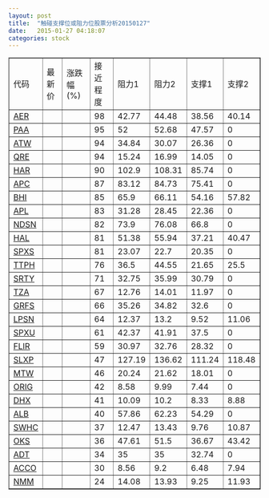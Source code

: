 ```yaml
---
layout: post
title:  "触碰支撑位或阻力位股票分析20150127"
date:   2015-01-27 04:18:07
categories: stock
---
```

<script type="text/javascript">
var stockList = []
stockList.push('gb_aer');
stockList.push('gb_paa');
stockList.push('gb_atw');
stockList.push('gb_qre');
stockList.push('gb_har');
stockList.push('gb_apc');
stockList.push('gb_bhi');
stockList.push('gb_apl');
stockList.push('gb_ndsn');
stockList.push('gb_hal');
stockList.push('gb_spxs');
stockList.push('gb_ttph');
stockList.push('gb_srty');
stockList.push('gb_tza');
stockList.push('gb_grfs');
stockList.push('gb_lpsn');
stockList.push('gb_spxu');
stockList.push('gb_flir');
stockList.push('gb_slxp');
stockList.push('gb_mtw');
stockList.push('gb_orig');
stockList.push('gb_dhx');
stockList.push('gb_alb');
stockList.push('gb_swhc');
stockList.push('gb_oks');
stockList.push('gb_adt');
stockList.push('gb_acco');
stockList.push('gb_nmm');
</script>
<table border="1">
 <tr>
 <td>代码</td>
 <td>最新价</td>
 <td>涨跌幅(%)</td>
 <td>接近程度</td>
 <td>阻力1</td>
 <td>阻力2</td>
 <td>支撑1</td>
 <td>支撑2</td>
</tr>
  <tr id="aer" class="green">
  <td><a href="http://stock.finance.sina.com.cn/usstock/quotes/AER.html" target="_blank">AER</a></td><td></td><td></td><td>98</td><td>42.77</td><td>44.48</td><td>38.56</td><td>40.14</td></tr>
  <tr id="paa" class="red">
  <td><a href="http://stock.finance.sina.com.cn/usstock/quotes/PAA.html" target="_blank">PAA</a></td><td></td><td></td><td>95</td><td>52</td><td>52.68</td><td>47.57</td><td>0</td></tr>
  <tr id="atw" class="green">
  <td><a href="http://stock.finance.sina.com.cn/usstock/quotes/ATW.html" target="_blank">ATW</a></td><td></td><td></td><td>94</td><td>34.84</td><td>30.07</td><td>26.36</td><td>0</td></tr>
  <tr id="qre" class="red">
  <td><a href="http://stock.finance.sina.com.cn/usstock/quotes/QRE.html" target="_blank">QRE</a></td><td></td><td></td><td>94</td><td>15.24</td><td>16.99</td><td>14.05</td><td>0</td></tr>
  <tr id="har" class="red">
  <td><a href="http://stock.finance.sina.com.cn/usstock/quotes/HAR.html" target="_blank">HAR</a></td><td></td><td></td><td>90</td><td>102.9</td><td>108.31</td><td>85.74</td><td>0</td></tr>
  <tr id="apc" class="red">
  <td><a href="http://stock.finance.sina.com.cn/usstock/quotes/APC.html" target="_blank">APC</a></td><td></td><td></td><td>87</td><td>83.12</td><td>84.73</td><td>75.41</td><td>0</td></tr>
  <tr id="bhi" class="green">
  <td><a href="http://stock.finance.sina.com.cn/usstock/quotes/BHI.html" target="_blank">BHI</a></td><td></td><td></td><td>85</td><td>65.9</td><td>66.11</td><td>54.16</td><td>57.82</td></tr>
  <tr id="apl" class="red">
  <td><a href="http://stock.finance.sina.com.cn/usstock/quotes/APL.html" target="_blank">APL</a></td><td></td><td></td><td>83</td><td>31.28</td><td>28.45</td><td>22.36</td><td>0</td></tr>
  <tr id="ndsn" class="red">
  <td><a href="http://stock.finance.sina.com.cn/usstock/quotes/NDSN.html" target="_blank">NDSN</a></td><td></td><td></td><td>82</td><td>73.9</td><td>76.08</td><td>66.8</td><td>0</td></tr>
  <tr id="hal" class="green">
  <td><a href="http://stock.finance.sina.com.cn/usstock/quotes/HAL.html" target="_blank">HAL</a></td><td></td><td></td><td>81</td><td>51.38</td><td>55.94</td><td>37.21</td><td>40.47</td></tr>
  <tr id="spxs" class="green">
  <td><a href="http://stock.finance.sina.com.cn/usstock/quotes/SPXS.html" target="_blank">SPXS</a></td><td></td><td></td><td>81</td><td>23.07</td><td>22.7</td><td>20.35</td><td>0</td></tr>
  <tr id="ttph" class="red">
  <td><a href="http://stock.finance.sina.com.cn/usstock/quotes/TTPH.html" target="_blank">TTPH</a></td><td></td><td></td><td>76</td><td>36.5</td><td>44.55</td><td>21.65</td><td>25.5</td></tr>
  <tr id="srty" class="green">
  <td><a href="http://stock.finance.sina.com.cn/usstock/quotes/SRTY.html" target="_blank">SRTY</a></td><td></td><td></td><td>71</td><td>32.75</td><td>35.99</td><td>30.79</td><td>0</td></tr>
  <tr id="tza" class="green">
  <td><a href="http://stock.finance.sina.com.cn/usstock/quotes/TZA.html" target="_blank">TZA</a></td><td></td><td></td><td>67</td><td>12.76</td><td>14.01</td><td>11.97</td><td>0</td></tr>
  <tr id="grfs" class="green">
  <td><a href="http://stock.finance.sina.com.cn/usstock/quotes/GRFS.html" target="_blank">GRFS</a></td><td></td><td></td><td>66</td><td>35.26</td><td>34.82</td><td>32.6</td><td>0</td></tr>
  <tr id="lpsn" class="green">
  <td><a href="http://stock.finance.sina.com.cn/usstock/quotes/LPSN.html" target="_blank">LPSN</a></td><td></td><td></td><td>64</td><td>12.37</td><td>13.2</td><td>9.52</td><td>11.06</td></tr>
  <tr id="spxu" class="green">
  <td><a href="http://stock.finance.sina.com.cn/usstock/quotes/SPXU.html" target="_blank">SPXU</a></td><td></td><td></td><td>61</td><td>42.37</td><td>41.91</td><td>37.5</td><td>0</td></tr>
  <tr id="flir" class="green">
  <td><a href="http://stock.finance.sina.com.cn/usstock/quotes/FLIR.html" target="_blank">FLIR</a></td><td></td><td></td><td>59</td><td>30.97</td><td>32.76</td><td>28.32</td><td>0</td></tr>
  <tr id="slxp" class="red">
  <td><a href="http://stock.finance.sina.com.cn/usstock/quotes/SLXP.html" target="_blank">SLXP</a></td><td></td><td></td><td>47</td><td>127.19</td><td>136.62</td><td>111.24</td><td>118.48</td></tr>
  <tr id="mtw" class="red">
  <td><a href="http://stock.finance.sina.com.cn/usstock/quotes/MTW.html" target="_blank">MTW</a></td><td></td><td></td><td>46</td><td>20.24</td><td>21.62</td><td>18.01</td><td>0</td></tr>
  <tr id="orig" class="red">
  <td><a href="http://stock.finance.sina.com.cn/usstock/quotes/ORIG.html" target="_blank">ORIG</a></td><td></td><td></td><td>42</td><td>8.58</td><td>9.99</td><td>7.44</td><td>0</td></tr>
  <tr id="dhx" class="red">
  <td><a href="http://stock.finance.sina.com.cn/usstock/quotes/DHX.html" target="_blank">DHX</a></td><td></td><td></td><td>41</td><td>10.09</td><td>10.2</td><td>8.33</td><td>8.88</td></tr>
  <tr id="alb" class="red">
  <td><a href="http://stock.finance.sina.com.cn/usstock/quotes/ALB.html" target="_blank">ALB</a></td><td></td><td></td><td>40</td><td>57.86</td><td>62.23</td><td>54.29</td><td>0</td></tr>
  <tr id="swhc" class="red">
  <td><a href="http://stock.finance.sina.com.cn/usstock/quotes/SWHC.html" target="_blank">SWHC</a></td><td></td><td></td><td>37</td><td>12.47</td><td>13.43</td><td>9.76</td><td>10.87</td></tr>
  <tr id="oks" class="green">
  <td><a href="http://stock.finance.sina.com.cn/usstock/quotes/OKS.html" target="_blank">OKS</a></td><td></td><td></td><td>36</td><td>47.61</td><td>51.5</td><td>36.67</td><td>43.42</td></tr>
  <tr id="adt" class="red">
  <td><a href="http://stock.finance.sina.com.cn/usstock/quotes/ADT.html" target="_blank">ADT</a></td><td></td><td></td><td>34</td><td>35</td><td>35</td><td>32.74</td><td>0</td></tr>
  <tr id="acco" class="red">
  <td><a href="http://stock.finance.sina.com.cn/usstock/quotes/ACCO.html" target="_blank">ACCO</a></td><td></td><td></td><td>30</td><td>8.56</td><td>9.2</td><td>6.48</td><td>7.94</td></tr>
  <tr id="nmm" class="green">
  <td><a href="http://stock.finance.sina.com.cn/usstock/quotes/NMM.html" target="_blank">NMM</a></td><td></td><td></td><td>24</td><td>14.08</td><td>13.93</td><td>9.25</td><td>11.93</td></tr>
</table>
